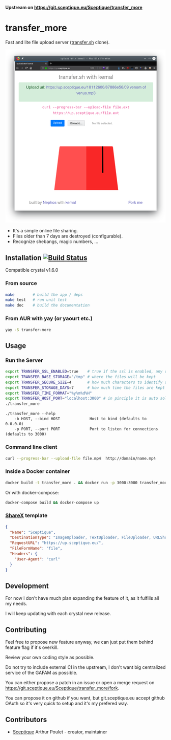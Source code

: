 **Upstream on <https://git.sceptique.eu/Sceptique/transfer_more>**

# transfer_more

Fast and lite file upload server ([transfer.sh](https://transfer.sh/) clone).

![screenshot](https://raw.githubusercontent.com/Nephos/transfer_more/master/sample.png)

- It's a simple online file sharing.
- Files older than 7 days are destroyed (configurable).
- Recognize shebangs, magic numbers, ...

## Installation [![Build Status](https://drone.sceptique.eu/api/badges/Sceptique/transfer_more/status.svg)](https://drone.sceptique.eu/Sceptique/transfer_more)

Compatible crystal v1.6.0

### From source

```sh
make        # build the app / deps
make test   # run unit test
make doc    # build the documentation
```

### From AUR with yay (or yaourt etc.)

```sh
yay -S transfer-more
```

## Usage

### Run the Server

```sh
export TRANSFER_SSL_ENABLED=true    # true if the ssl is enabled, any other string is false
export TRANSFER_BASE_STORAGE="/tmp" # where the files will be kept
export TRANSFER_SECURE_SIZE=4       # how much characters to identify a file
export TRANSFER_STORAGE_DAYS=7      # how much time the files are kept
export TRANSFER_TIME_FORMAT="%y%m%d%H"
export TRANSFER_HOST_PORT="localhost:3000" # in pinciple it is auto solved using the http headers, optional
./transfer_more
```

```text
./transfer_more --help
    -b HOST, --bind HOST             Host to bind (defaults to 0.0.0.0)
    -p PORT, --port PORT             Port to listen for connections (defaults to 3000)
```

### Command line client

```sh
curl --progress-bar --upload-file file.mp4  http://domain/name.mp4
```

### Inside a Docker container

```sh
docker build -t transfer_more . && docker run -p 3000:3000 transfer_more
```

Or with docker-compose:

```sh
docker-compose build && docker-compose up
```

### [ShareX](https://github.com/ShareX) template

```json
{
  "Name": "Sceptique",
  "DestinationType": "ImageUploader, TextUploader, FileUploader, URLShortener",
  "RequestURL": "https://up.sceptique.eu/",
  "FileFormName": "file",
  "Headers": {
    "User-Agent": "curl"
  }
}
```

## Development

For now I don't have much plan expanding the feature of it, as it fulfills all my needs.

I will keep updating with each crystal new release.

## Contributing

Feel free to propose new feature anyway, we can just put them behind feature flag if it's overkill.

Review your own coding style as possible.

Do not try to include external CI in the upstream, I don't want big centralized service of the GAFAM as possible.

You can either propose a patch in an issue or open a merge request on <https://git.sceptique.eu/Sceptique/transfer_more/fork>.

You can propose it on github if you want, but git.sceptique.eu accept github OAuth so it's very quick to setup and it's my prefered way.

## Contributors

- [Sceptique](https://git.sceptique.eu/Sceptique) Arthur Poulet - creator, maintainer
